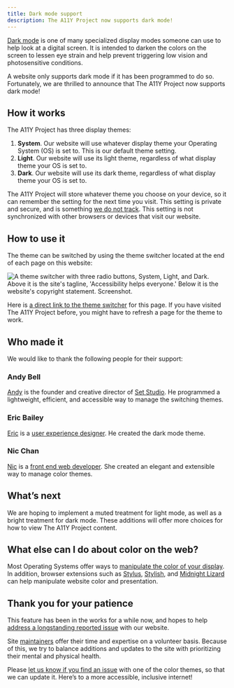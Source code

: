 ```yaml
---
title: Dark mode support
description: The A11Y Project now supports dark mode!
---
```


[Dark mode](https://www.a11yproject.com/posts/operating-system-and-browser-accessibility-display-modes/#dark-mode) is one of many specialized display modes someone can use to help look at a digital screen. It is intended to darken the colors on the screen to lessen eye strain and help prevent triggering low vision and photosensitive conditions.

A website only supports dark mode if it has been programmed to do so. Fortunately, we are thrilled to announce that The A11Y Project now supports dark mode!

## How it works

The A11Y Project has three display themes:

1. <strong>System</strong>. Our website will use whatever display theme your Operating System (OS) is set to. This is our default theme setting.
1. <strong>Light</strong>. Our website will use its light theme, regardless of what display theme your OS is set to.
1. <strong>Dark</strong>. Our website will use its dark theme, regardless of what display theme your OS is set to.

The A11Y Project will store whatever theme you choose on your device, so it can remember the setting for the next time you visit. This setting is private and secure, and is something [we do not track](https://www.a11yproject.com/privacy-and-security/). This setting is not synchronized with other browsers or devices that visit our website.

## How to use it

The theme can be switched by using the theme switcher located at the end of each page on this website:

<picture>
	<source srcset="/img/announcements/dark-mode-support/theme-switcher-dark.png" media="(prefers-color-scheme: dark)">
	<img role="img" alt="A theme switcher with three radio buttons, System, Light, and Dark. Above it is the site's tagline, 'Accessibility helps everyone.' Below it is the website's copyright statement. Screenshot." src="/img/announcements/dark-mode-support/theme-switcher-dark.png" />
</picture>

Here is [a direct link to the theme switcher](#theme) for this page. If you have visited The A11Y Project before, you might have to refresh a page for the theme to work.

## Who made it

We would like to thank the following people for their support:

### Andy Bell

[Andy](https://twitter.com/hankchizljaw) is the founder and creative director of [Set Studio](https://set.studio/). He programmed a lightweight, efficient, and accessible way to manage the switching themes.

### Eric Bailey

[Eric](https://twitter.com/ericwbailey) is a [user experience designer](https://ericwbailey.design/). He created the dark mode theme.

### Nic Chan

[Nic](https://twitter.com/NicMakesStuff) is a [front end web developer](https://www.nicchan.me/). She created an elegant and extensible way to manage color themes.

## What’s next

We are hoping to implement a muted treatment for light mode, as well as a bright treatment for dark mode. These additions will offer more choices for how to view The A11Y Project content.

## What else can I do about color on the web?

Most Operating Systems offer ways to [manipulate the color of your display](https://www.a11yproject.com/posts/operating-system-and-browser-accessibility-display-modes/). In addition, browser extensions such as [Stylus](https://en.wikipedia.org/wiki/Stylus_(browser_extension)), [Stylish](https://userstyles.org/), and [Midnight Lizard](https://midnight-lizard.org/home) can help manipulate website color and presentation.

## Thank you for your patience

This feature has been in the works for a while now, and hopes to help [address a longstanding reported issue](https://github.com/a11yproject/a11yproject.com/issues/1008) with our website.

Site [maintainers](https://www.a11yproject.com/team/#maintainers) offer their time and expertise on a volunteer basis. Because of this, we try to balance additions and updates to the site with prioritizing their mental and physical health.

Please [let us know if you find an issue](https://www.a11yproject.com/contributing-guidelines/#reporting-issues) with one of the color themes, so that we can update it. Here’s to a more accessible, inclusive internet!
